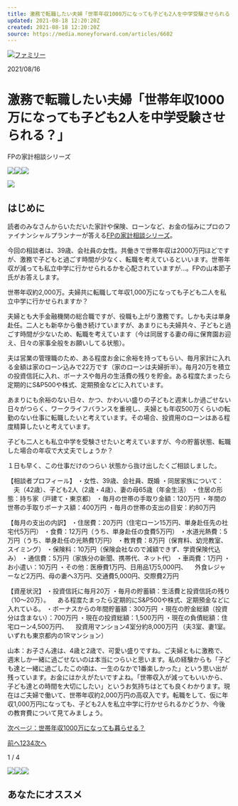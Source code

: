 ```yaml
---
title: 激務で転職したい夫婦「世帯年収1000万になっても子ども2人を中学受験させられる？」
updated: 2021-08-18 12:20:20Z
created: 2021-08-18 12:20:20Z
source: https://media.moneyforward.com/articles/6602
---
```


[![](https://res.cloudinary.com/hya19ty1g/image/upload/v1/common/icon_category_family.svg)ファミリー](https://media.moneyforward.com/family)

2021/08/16

# 激務で転職したい夫婦「世帯年収1000万になっても子ども2人を中学受験させられる？」

FPの家計相談シリーズ

[![](https://res.cloudinary.com/hya19ty1g/image/upload/f_auto/v1/common/icon_sns_facebook.png)](https://www.facebook.com/share.php?u=https://media.moneyforward.com/articles/6602)[![](https://res.cloudinary.com/hya19ty1g/image/upload/f_auto/v1/common/icon_sns_line.png)](https://social-plugins.line.me/lineit/share?url=https://media.moneyforward.com/articles/6602)[![](https://res.cloudinary.com/hya19ty1g/image/upload/f_auto/v1/common/icon_sns_hatena.png)](https://b.hatena.ne.jp/add?mode=confirm&url=https://media.moneyforward.com/articles/6602&title=%E6%BF%80%E5%8B%99%E3%81%A7%E8%BB%A2%E8%81%B7%E3%81%97%E3%81%9F%E3%81%84%E5%A4%AB%E5%A9%A6%E3%80%8C%E4%B8%96%E5%B8%AF%E5%B9%B4%E5%8F%8E1000%E4%B8%87%E3%81%AB%E3%81%AA%E3%81%A3%E3%81%A6%E3%82%82%E5%AD%90%E3%81%A9%E3%82%822%E4%BA%BA%E3%82%92%E4%B8%AD%E5%AD%A6%E5%8F%97%E9%A8%93%E3%81%95%E3%81%9B%E3%82%89%E3%82%8C%E3%82%8B%EF%BC%9F%E3%80%8D%20%E2%80%93%20MONEY%20PLUS)

![](https://res.cloudinary.com/hya19ty1g/image/upload/c_scale,f_auto,q_auto:best,w_960/v1/moneyplus/WRITER/01/m_plus_44763596)

## はじめに

読者のみなさんからいただいた家計や保険、ローンなど、お金の悩みにプロのファイナンシャルプランナーが答える[FPの家計相談シリーズ](https://media.moneyforward.com/series/1)。

今回の相談者は、39歳、会社員の女性。共働きで世帯年収は2000万円ほどですが、激務で子どもと過ごす時間が少なく、転職を考えているといいます。世帯年収が減っても私立中学に行かせられるかを心配されていますが…。FPの山本節子氏がお答えします。

世帯年収約2,000万。夫婦共に転職して年収1,000万になっても子ども二人を私立中学に行かせられますか？

夫婦とも大手金融機関の総合職ですが、役職も上がり激務です。しかも夫は単身赴任。二人とも新卒から働き続けていますが、あまりにも夫婦共々、子どもと過ごす時間が少ないため、転職を考えています（今は同居する妻の母に保育園お迎え、日々の家事全般をお願いしてる状態）。

夫は営業の管理職のため、ある程度お金に余裕を持ってもらい、毎月家計に入れる金額は家のローン込みで22万です（家のローンは夫婦折半）。毎月20万を積立の投資信託に入れ、ボーナスや毎月の生活費の残りを貯金。ある程度たまったら定期的にS&P500や株式、定期預金などに入れています。

あまりにも余裕のない日々、かつ、かわいい盛りの子どもと週末しか過ごせない日々がつらく、ワークライフバランスを重視し、夫婦とも年収500万くらいの転勤のない仕事に転職したいと考えています。その場合、投資用のローンはある程度精算したいと考えています。

子ども二人とも私立中学を受験させたいと考えていますが、今の貯蓄状態、転職した場合の年収で大丈夫でしょうか？

１日も早く、この仕事だけのつらい 状態から抜け出したくご相談しました。

【相談者プロフィール】
・女性、39歳、会社員、既婚
・同居家族について：
　夫（42歳）、子ども2人（2歳・4歳）、妻の母65歳（年金生活）
・住居の形態：持ち家（戸建て・東京都）
・毎月の世帯の手取り金額：120万円
・年間の世帯の手取りボーナス額：400万円
・毎月の世帯の支出の目安：約80万円

【毎月の支出の内訳】
・住居費：20万円（住宅ローン15万円、単身赴任先の社宅代5万円）
・食費：12万円（うち、単身赴任の食費5万円）
・水道光熱費：5万円（うち、単身赴任の光熱費1万円）
・教育費：8万円（保育料、幼児教室、スイミング）
・保険料：10万円（保険会社なので減額できず、学資保険代込み）
・通信費：5万円（家族分の新聞、携帯代、ネット代）
・車両費：1万円
・お小遣い：10万円
・その他：医療費1万円、日用品1万5,000円、
　外食レジャーなど2万円、母の妻へ3万円、交通費5,000円、交際費2万円

【資産状況】
・投資信託に毎月20万
・毎月の貯蓄額：生活費と投資信託の残り（10〜20万）。
　ある程度たまったら定期的にS&P500や株式、定期預金などに入れている。
・ボーナスからの年間貯蓄額：300万円
・現在の貯金総額（投資分は含まない）：700万円
・現在の投資総額：1,500万円
・現在の負債総額：住宅ローン4,500万円、
　投資用マンション4室分約8,000万円
（夫3室、妻1室。いずれも東京都内の1Rマンション）

山本：お子さん達は、4歳と2歳で、可愛い盛りですね。ご夫婦ともに激務で、週末しか一緒に過ごせないのは本当につらいと思います。私の経験からも「子ども達と一緒に過ごしたこの頃は、一生のなかで1番楽しかった」という思い出が残っています。お金にはかえがたいですよね。「世帯収入が減ってもいいから、子ども達との時間を大切にしたい」というお気持ちはとても良くわかります。現在はご夫婦で働いて、世帯年収約2,000万円の高収入です。転職をして、仮に年収1,000万円になっても、子ども2人を私立中学に行かせられるかどうか、今後の教育費について見てみましょう。

[次ページ：世帯年収1000万になっても暮らせる？](https://media.moneyforward.com/articles/6602?page=2)

[前へ](https://media.moneyforward.com/articles/6602)[1](https://media.moneyforward.com/articles/6602)[2](https://media.moneyforward.com/articles/6602?page=2)[3](https://media.moneyforward.com/articles/6602?page=3)[4](https://media.moneyforward.com/articles/6602?page=4)[次へ](https://media.moneyforward.com/articles/6602?page=2)

1 / 4

[![](https://res.cloudinary.com/hya19ty1g/image/upload/f_auto/v1/common/icon_sns_facebook.png)](https://www.facebook.com/share.php?u=https://media.moneyforward.com/articles/6602)[![](https://res.cloudinary.com/hya19ty1g/image/upload/f_auto/v1/common/icon_sns_line.png)](https://social-plugins.line.me/lineit/share?url=https://media.moneyforward.com/articles/6602)[![](https://res.cloudinary.com/hya19ty1g/image/upload/f_auto/v1/common/icon_sns_hatena.png)](https://b.hatena.ne.jp/add?mode=confirm&url=https://media.moneyforward.com/articles/6602&title=%E6%BF%80%E5%8B%99%E3%81%A7%E8%BB%A2%E8%81%B7%E3%81%97%E3%81%9F%E3%81%84%E5%A4%AB%E5%A9%A6%E3%80%8C%E4%B8%96%E5%B8%AF%E5%B9%B4%E5%8F%8E1000%E4%B8%87%E3%81%AB%E3%81%AA%E3%81%A3%E3%81%A6%E3%82%82%E5%AD%90%E3%81%A9%E3%82%822%E4%BA%BA%E3%82%92%E4%B8%AD%E5%AD%A6%E5%8F%97%E9%A8%93%E3%81%95%E3%81%9B%E3%82%89%E3%82%8C%E3%82%8B%EF%BC%9F%E3%80%8D%20%E2%80%93%20MONEY%20PLUS)

## あなたにオススメ